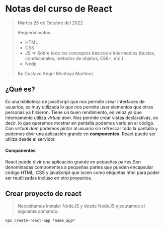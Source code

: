 # Notas del curso de React

> Martes 25 de Octubre del 2022
>
> Requerimientos:
> - HTML
> - CSS
> - JS => Sobre todo los conceptos básicos e intermedios (bucles, condicionales, métodos de objetos, ES6+, etc.)
> - Node
>
> By Gustavo Angel Montoya Martínez

## ¿Qué es? 

Es una biblioteca de javaScript que nos permite crear interfaces de usuarios, es muy utilizada lo que nos permite usar elementos que otras personas ya hicieron.
Tiene un buen rendimiento, es veloz ya que internamente utiliza *virtual dom*. 
Nos permite crear vistas declarativas, es decir. lo que queremos mostrar en pantalla podemos verlo en el código.
Con *virtual dom* podemos pintar al usuario sin refrescar toda la pantalla y podemos divir una aplicación grande en **componentes**.
React puede ser utiliza desde el servidor.

#### Componentes 

React puede divir una aplicación grande en pequeñas partes.Son denominadas componentes a pequeñas partes que pueden encapsular código HTML, CSS y javaScript que lucen como etiquetas html para poder ser reutilizadas incluso en otro proyectos.

## Crear proyecto de react

> Necesitamos instalar NodeJS y desde NodeJS ejecutamos el siguiente comando:

```
npx create-react-app *name_app*
```

